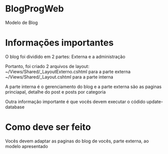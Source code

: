 # BlogProgWeb
Modelo de Blog

# Informações importantes
O blog foi dividido em 2 partes: Externa e a administração

Portanto, foi criado 2 arquivos de layout:
~/Views/Shared/_LayoutExterno.cshtml para a parte externa
~/Views/Shared/_Layout.cshtml para a parte interna

A parte interna é o gerenciamento do blog e a parte externa são as paginas princiapal, detalhe do post e posts por categoria

Outra informação importante é que vocês devem executar o códido
     update-database

# Como deve ser feito
Vocês devem adaptar as paginas do blog de vocês, parte externa, ao modelo apresentado

